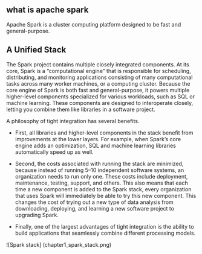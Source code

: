## what is apache spark

Apache Spark is a cluster computing platform designed to be fast and general-purpose.  

## A Unified Stack

The Spark project contains multiple closely integrated components. At its core,
Spark is a “computational engine” that is responsible for scheduling,
distributing, and monitoring applications consisting of many computational
tasks across many worker machines, or a computing cluster. Because the core
engine of Spark is both fast and general-purpose, it powers multiple
higher-level components specialized for various workloads, such as SQL or
machine learning. These components are designed to interoperate closely, letting
you combine them like libraries in a software project.

A philosophy of tight integration has several benefits.  

+   First, all libraries and higher-level components in the stack benefit from improvements at the lower
layers. For example, when Spark’s core engine adds an optimization, SQL and
machine learning libraries automatically speed up as well.   

+   Second, the costs associated with running the stack are minimized, because instead of running 5–10
independent software systems, an organization needs to run only one. These costs
include deployment, maintenance, testing, support, and others. This also means
that each time a new component is added to the Spark stack, every organization
that uses Spark will immediately be able to try this new component. This changes
the cost of trying out a new type of data analysis from downloading, deploying,
and learning a new software project to upgrading Spark.   

+   Finally, one of the largest advantages of tight integration is the ability to
build applications that seamlessly combine different processing models.

![Spark stack]
(chapter1_spark_stack.png)
